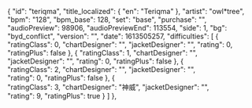 {
      "id": "teriqma",
      "title_localized": {
        "en": "Teriqma"
      },
      "artist": "owl*tree",
      "bpm": "128",
      "bpm_base": 128,
      "set": "base",
      "purchase": "",
      "audioPreview": 98906,
      "audioPreviewEnd": 113554,
      "side": 1,
      "bg": "byd_conflict",
      "version": "",
      "date": 1613505257,
      "difficulties": [
        {
          "ratingClass": 0,
          "chartDesigner": "",
          "jacketDesigner": "",
          "rating": 0,
          "ratingPlus": false
        },
{
          "ratingClass": 1,
          "chartDesigner": "",
          "jacketDesigner": "",
          "rating": 0,
          "ratingPlus": false
        },
        { 	
          "ratingClass": 2,
          "chartDesigner": "",
          "jacketDesigner": "",		
          "rating": 0,
          "ratingPlus": false
        },
        { 	
          "ratingClass": 3,
          "chartDesigner": "神威",
          "jacketDesigner": "",		
          "rating": 9,
          "ratingPlus": true
        }
      ]
    },